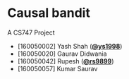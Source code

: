 # Causal bandit
A CS747 Project

*   [160050002] Yash Shah ([**@ys1998**](https://github.com/ys1998))
*   [160050020] Gaurav Didwania
*   [160050042] Rupesh ([**@rs9899**](https://github.com/rs9899))
*   [160050057] Kumar Saurav
